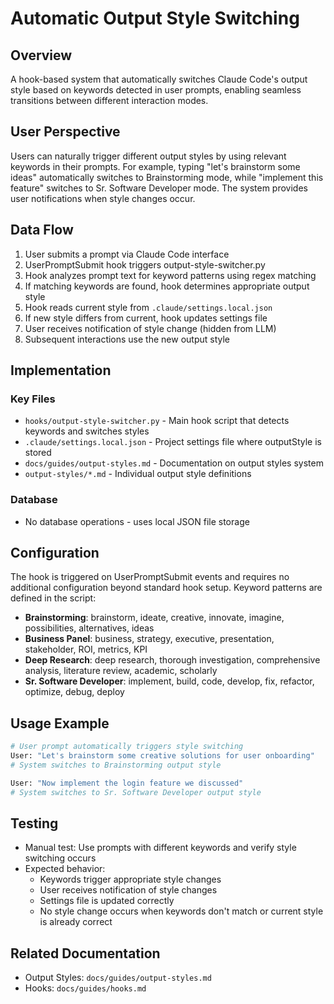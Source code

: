 # Automatic Output Style Switching

## Overview
A hook-based system that automatically switches Claude Code's output style based on keywords detected in user prompts, enabling seamless transitions between different interaction modes.

## User Perspective
Users can naturally trigger different output styles by using relevant keywords in their prompts. For example, typing "let's brainstorm some ideas" automatically switches to Brainstorming mode, while "implement this feature" switches to Sr. Software Developer mode. The system provides user notifications when style changes occur.

## Data Flow
1. User submits a prompt via Claude Code interface
2. UserPromptSubmit hook triggers output-style-switcher.py
3. Hook analyzes prompt text for keyword patterns using regex matching
4. If matching keywords are found, hook determines appropriate output style
5. Hook reads current style from `.claude/settings.local.json`
6. If new style differs from current, hook updates settings file
7. User receives notification of style change (hidden from LLM)
8. Subsequent interactions use the new output style

## Implementation

### Key Files
- `hooks/output-style-switcher.py` - Main hook script that detects keywords and switches styles
- `.claude/settings.local.json` - Project settings file where outputStyle is stored
- `docs/guides/output-styles.md` - Documentation on output styles system
- `output-styles/*.md` - Individual output style definitions

### Database
- No database operations - uses local JSON file storage

## Configuration
The hook is triggered on UserPromptSubmit events and requires no additional configuration beyond standard hook setup. Keyword patterns are defined in the script:

- **Brainstorming**: brainstorm, ideate, creative, innovate, imagine, possibilities, alternatives, ideas
- **Business Panel**: business, strategy, executive, presentation, stakeholder, ROI, metrics, KPI
- **Deep Research**: deep research, thorough investigation, comprehensive analysis, literature review, academic, scholarly
- **Sr. Software Developer**: implement, build, code, develop, fix, refactor, optimize, debug, deploy

## Usage Example
```bash
# User prompt automatically triggers style switching
User: "Let's brainstorm some creative solutions for user onboarding"
# System switches to Brainstorming output style

User: "Now implement the login feature we discussed"
# System switches to Sr. Software Developer output style
```

## Testing
- Manual test: Use prompts with different keywords and verify style switching occurs
- Expected behavior:
  - Keywords trigger appropriate style changes
  - User receives notification of style changes
  - Settings file is updated correctly
  - No style change occurs when keywords don't match or current style is already correct

## Related Documentation
- Output Styles: `docs/guides/output-styles.md`
- Hooks: `docs/guides/hooks.md`